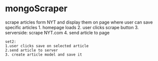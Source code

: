# mongoScraper

scrape articles form NYT and display them on page where user can save specific articles 
    1. homepage loads 
    2. user clicks scrape button 
    3. serverside: scrape NYT.com 
    4. send article to page 
    
    set2:
    1.user clicks save on selected article 
    2.send article to server 
    3. create article model and save it 